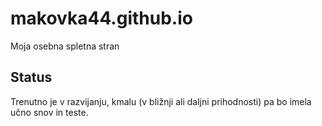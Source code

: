 # makovka44.github.io
Moja osebna spletna stran
## Status
Trenutno je v razvijanju, kmalu (v bližnji ali daljni prihodnosti) pa bo imela učno snov in teste.
